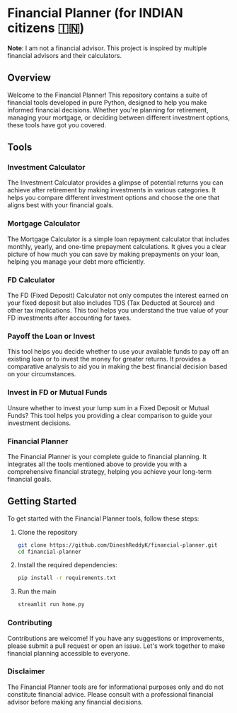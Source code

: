 # Financial Planner (for INDIAN citizens 🇮🇳)

**Note**: I am not a financial advisor. This project is inspired by multiple financial advisors and their calculators.

## Overview
Welcome to the Financial Planner! This repository contains a suite of financial tools developed in pure Python, designed to help you make informed financial decisions. Whether you're planning for retirement, managing your mortgage, or deciding between different investment options, these tools have got you covered.

## Tools
### Investment Calculator
The Investment Calculator provides a glimpse of potential returns you can achieve after retirement by making investments in various categories. It helps you compare different investment options and choose the one that aligns best with your financial goals.

### Mortgage Calculator
The Mortgage Calculator is a simple loan repayment calculator that includes monthly, yearly, and one-time prepayment calculations. It gives you a clear picture of how much you can save by making prepayments on your loan, helping you manage your debt more efficiently.

### FD Calculator
The FD (Fixed Deposit) Calculator not only computes the interest earned on your fixed deposit but also includes TDS (Tax Deducted at Source) and other tax implications. This tool helps you understand the true value of your FD investments after accounting for taxes.

### Payoff the Loan or Invest
This tool helps you decide whether to use your available funds to pay off an existing loan or to invest the money for greater returns. It provides a comparative analysis to aid you in making the best financial decision based on your circumstances.

### Invest in FD or Mutual Funds
Unsure whether to invest your lump sum in a Fixed Deposit or Mutual Funds? This tool helps you providing a clear comparison to guide your investment decisions.

### Financial Planner
The Financial Planner is your complete guide to financial planning. It integrates all the tools mentioned above to provide you with a comprehensive financial strategy, helping you achieve your long-term financial goals.

## Getting Started
To get started with the Financial Planner tools, follow these steps:

1. Clone the repository
    ```bash
    git clone https://github.com/DineshReddyK/financial-planner.git
    cd financial-planner
    ```

2. Install the required dependencies:
    ```bash
    pip install -r requirements.txt
    ```
3. Run the main
    ```bash
    streamlit run home.py
    ```

### Contributing
Contributions are welcome! If you have any suggestions or improvements, please submit a pull request or open an issue. Let's work together to make financial planning accessible to everyone.


### Disclaimer
The Financial Planner tools are for informational purposes only and do not constitute financial advice. Please consult with a professional financial advisor before making any financial decisions.
